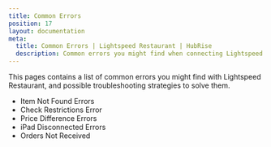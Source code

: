 ```yaml
---
title: Common Errors
position: 17
layout: documentation
meta:
  title: Common Errors | Lightspeed Restaurant | HubRise
  description: Common errors you might find when connecting Lightspeed Restaurant with HubRise, possible reasons and troubleshooting strategies.
---
```


This pages contains a list of common errors you might find with Lightspeed Restaurant, and possible troubleshooting strategies to solve them.

- <Link to="/apps/lightspeed-restaurant/common-errors/item-not-found-errors/">Item Not Found Errors</Link>
- <Link to="/apps/lightspeed-restaurant/common-errors/check-restrictions-error/">Check Restrictions Error</Link>
- <Link to="/apps/lightspeed-restaurant/common-errors/price-differences-errors/">Price Difference Errors</Link>
- <Link to="/apps/lightspeed-restaurant/common-errors/ipad-disconnected-errors/">iPad Disconnected Errors</Link>
- <Link to="/apps/lightspeed-restaurant/common-errors/orders-not-received-errors/">Orders Not Received</Link>
